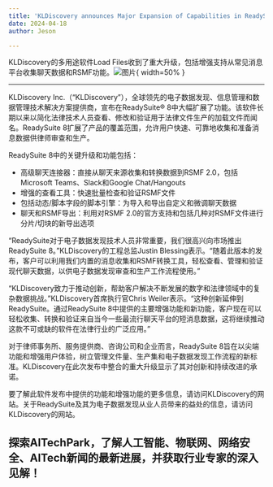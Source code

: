 ```yaml
---
title: 'KLDiscovery announces Major Expansion of Capabilities in ReadySuite® 8'
date: 2024-04-18
author: Jeson

---
```


KLDiscovery的多用途软件Load Files收到了重大升级，包括增强支持从常见消息平台收集聊天数据和RSMF功能。![图片](https://ai-techpark.com/wp-content/uploads/2020/06/Buyer-Guide-500x281-1.jpg){ width=50% }

---


KLDiscovery Inc.（“KLDiscovery”），全球领先的电子数据发现、信息管理和数据管理技术解决方案提供商，宣布在ReadySuite® 8中大幅扩展了功能。该软件长期以来以简化法律技术人员查看、修改和验证用于法律文件生产的加载文件而闻名。ReadySuite 8扩展了产品的覆盖范围，允许用户快速、可靠地收集和准备消息数据供律师审查和生产。

ReadySuite 8中的关键升级和功能包括：
- 高级聊天连接器：直接从聊天来源收集和转换数据到RSMF 2.0，包括Microsoft Teams、Slack和Google Chat/Hangouts
- 增强的查看工具：快速批量检查和验证RSMF文件
- 包括动态/脚本字段的脚本引擎：为导入和导出自定义和微调聊天数据
- 聊天和RSMF导出：利用对RSMF 2.0的官方支持和包括几种对RSMF文件进行分片/切块的新导出选项

“ReadySuite对于电子数据发现技术人员非常重要，我们很高兴向市场推出ReadySuite 8。”KLDiscovery的工程总监Justin Blessing表示。“随着此版本的发布，客户可以利用我们内置的消息收集和RSMF转换工具，轻松查看、管理和验证现代聊天数据，以供电子数据发现审查和生产工作流程使用。”

“KLDiscovery致力于推动创新，帮助客户解决不断发展的数字和法律领域中的复杂数据挑战。”KLDiscovery首席执行官Chris Weiler表示。“这种创新延伸到ReadySuite。通过ReadySuite 8中提供的主要增强功能和新功能，客户现在可以轻松收集、转换和验证来自当今一些最流行聊天平台的短消息数据，这将继续推动这款不可或缺的软件在法律行业的广泛应用。”

对于律师事务所、服务提供商、咨询公司和企业而言，ReadySuite 8旨在以尖端功能和增强用户体验，树立管理文件量、生产集和电子数据发现工作流程的新标准。KLDiscovery在此次发布中整合的重大升级显示了其对创新和持续改进的承诺。

要了解此软件发布中提供的功能和增强功能的更多信息，请访问KLDiscovery的网站。关于ReadySuite及其为电子数据发现从业人员带来的益处的信息，请访问KLDiscovery的网站。

探索AITechPark，了解人工智能、物联网、网络安全、AITech新闻的最新进展，并获取行业专家的深入见解！
---
